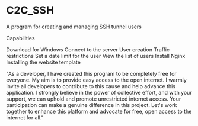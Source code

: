# C2C_SSH
A program for creating and managing SSH tunnel users

Capabilities


Download for Windows
Connect to the server
User creation
Traffic restrictions
Set a date limit for the user
View the list of users
Install Nginx
Installing the website template

"As a developer, I have created this program to be completely free for everyone. My aim is to provide easy access to the open internet. I warmly invite all developers to contribute to this cause and help advance this application. I strongly believe in the power of collective effort, and with your support, we can uphold and promote unrestricted internet access. Your participation can make a genuine difference in this project. Let's work together to enhance this platform and advocate for free, open access to the internet for all."

